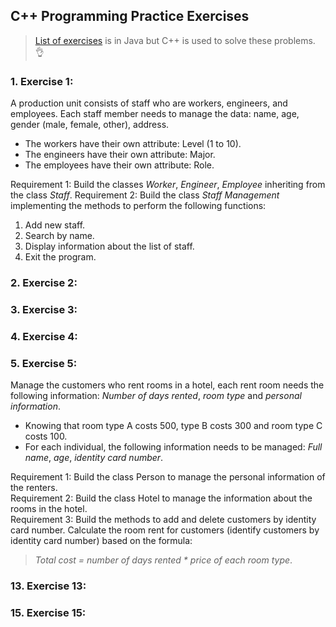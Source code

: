 ## C++ Programming Practice Exercises
> [List of exercises](https://shareprogramming.net/tong-hop-bai-tap-lap-trinh-huong-doi-tuong-trong-java/) is in Java but C++ is used to solve these problems. 👌

### 1. Exercise 1: 

A production unit consists of staff who are workers, engineers, and employees. Each staff member needs to manage the data: name, age, gender (male, female, other), address.
   + The workers have their own attribute: Level (1 to 10).
   + The engineers have their own attribute: Major.
   + The employees have their own attribute: Role.

Requirement 1: Build the classes *Worker*, *Engineer*, *Employee* inheriting from the class *Staff*.
Requirement 2: Build the class *Staff Management* implementing the methods to perform the following functions:
   1. Add new staff.
   2. Search by name.
   3. Display information about the list of staff.
   4. Exit the program.
  
### 2. Exercise 2:

### 3. Exercise 3:

### 4. Exercise 4:

### 5. Exercise 5:

Manage the customers who rent rooms in a hotel, each rent room needs the following information: *Number of days rented*, *room type* and *personal information*.

   + Knowing that room type A costs 500, type B costs 300 and room type C costs 100.  
   + For each individual, the following information needs to be managed: *Full name*, *age*, *identity card number*.

Requirement 1: Build the class Person to manage the personal information of the renters.  
Requirement 2: Build the class Hotel to manage the information about the rooms in the hotel.  
Requirement 3: Build the methods to add and delete customers by identity card number. Calculate the room rent for customers (identify customers by identity card number) based on the formula:  
> *Total cost = number of days rented * price of each room type*.

### 13. Exercise 13:

### 15. Exercise 15:

